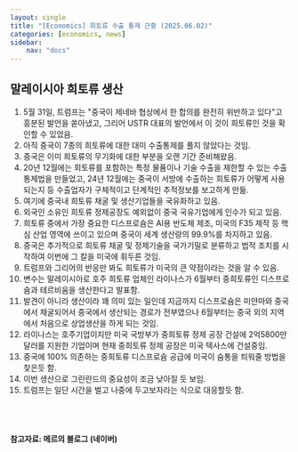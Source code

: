 ```yaml
---
layout: single
title: "[Economics] 희토류 수출 통제 근황 (2025.06.02)"
categories: [economics, news]
sidebar:
    nav: "docs"
---
```


## 말레이시아 희토류 생산
1. 5월 31일, 트럼프는 "중국이 제네바 협상에서 한 합의를 완전히 위반하고 있다"고 흥분된 발언을 쏟아냈고, 그리어 USTR 대표의 발언에서 이 것이 희토류인 것을 확인할 수 있었음.
1. 아직 중국이 7종의 희토류에 대한 대미 수출통제를 풀지 않았다는 것임.
1. 중국은 이미 희토류의 무기화에 대한 부분을 오랜 기간 준비해왔음.
1. 20년 12월에는 희토류를 포함하는 특정 물품이나 기술 수출을 제한할 수 있는 수출통제법을 만들었고, 24년 12월에는 중국이 서방에 수출하는 희토류가 어떻게 사용되는지 등 수출업자가 구체적이고 단계적인 추적정보를 보고하게 만듦.
1. 여기에 중국내 희토류 채굴 및 생산기업들을 국유화하고 있음.
1. 외국인 소유인 희토류 정제공장도 예외없이 중국 국유기업에게 인수가 되고 있음.
1. 희토류 중에서 가장 중요한 디스프로슘은 AI용 반도체 제조, 미국의 F35 제작 등 핵심 산업 영역에 쓰이고 있으며 중국이 세계 생산량의 99.9%를 차지하고 있음.
1. 중국은 추가적으로 희토류 채굴 및 정제기술을 국가기밀로 분류하고 법적 조치를 시작하여 이번에 그 칼을 미국에 휘두른 것임.
1. 트럼프와 그리어의 반응만 봐도 희토류가 미국의 큰 약점이라는 것을 알 수 있음.
1. 변수는 말레이시아로 호주 희토류 업체인 라이나스가 6월부터 중희토류인 디스프로슘과 테르비움을 생산한다고 발표함.
1. 발견이 아니라 생산이라 꽤 의미 있는 일인데 지금까지 디스프로슘은 미얀마와 중국에서 채굴되어서 중국에서 생산되는 경로가 전부였으나 6월부터는 중국 외의 지역에서 처음으로 상업생산을 하게 되는 것임.
1. 라이나스는 호주기업이지만 미국 국방부가 중희토류 정제 공장 건설에 2억5800만달러를 지원한 기업이며 현재 중희토류 정제 공장은 미국 텍사스에 건설중임.
1. 중국에 100% 의존하는 중희토류 디스프로슘 공급에 미국이 숨통을 틔워줄 방법을 찾은듯 함.
1. 이번 생산으로 그린란드의 중요성이 조금 낮아질 듯 보임.
1. 트럼프는 일단 시간을 벌고 나중에 두고보자라는 식으로 대응할듯 함.


<br/>
<br/>

#### 참고자료: 메르의 블로그 (네이버)